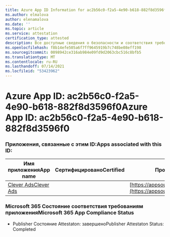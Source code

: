 ```yaml
---
title: Azure App ID Information for ac2b56c0-f2a5-4e90-b618-882f8d3596f0
ms.author: elmalova
author: elenamalova
ms.date: ''
ms.topic: article
ms.service: attestation
certification_type: attested
description: Все доступные сведения о безопасности и соответствия требованиям для ac2b56c0-f2a5-4e90-b618-882f8d3596f0.
ms.openlocfilehash: f8b14efe505a6f7ff9645919b7c748be08eff198
ms.sourcegitcommit: 0098942ce316ab984e09fd9d2063cbc516c8bfb5
ms.translationtype: MT
ms.contentlocale: ru-RU
ms.lasthandoff: 07/14/2021
ms.locfileid: "53423962"
---
```

# <a name="azure-app-id-ac2b56c0-f2a5-4e90-b618-882f8d3596f0"></a><span data-ttu-id="9b092-103">Azure App ID: ac2b56c0-f2a5-4e90-b618-882f8d3596f0</span><span class="sxs-lookup"><span data-stu-id="9b092-103">Azure App ID: ac2b56c0-f2a5-4e90-b618-882f8d3596f0</span></span>


### <a name="apps-associated-with-this-id"></a><span data-ttu-id="9b092-104">Приложения, связанные с этим ID:</span><span class="sxs-lookup"><span data-stu-id="9b092-104">Apps associated with this ID:</span></span>
| <span data-ttu-id="9b092-105">**Имя приложения**</span><span class="sxs-lookup"><span data-stu-id="9b092-105">**App name**</span></span> | <span data-ttu-id="9b092-106">**Сертифицировано**</span><span class="sxs-lookup"><span data-stu-id="9b092-106">**Certified**</span></span> | <span data-ttu-id="9b092-107">**Просмотр в AppSource**</span><span class="sxs-lookup"><span data-stu-id="9b092-107">**View in AppSource**</span></span> |
|-|-|-|
| [<span data-ttu-id="9b092-108">Clever Ads</span><span class="sxs-lookup"><span data-stu-id="9b092-108">Clever Ads</span></span>](https://docs.microsoft.com/en-us/microsoft-365-app-certification/forward/WA200001182) |  | [https://appsource.microsoft.com/product/office/WA200001182](https://appsource.microsoft.com/product/office/WA200001182) |

### <a name="microsoft-365-app-compliance-status"></a><span data-ttu-id="9b092-109">Microsoft 365 Состояние соответствия требованиям приложения</span><span class="sxs-lookup"><span data-stu-id="9b092-109">Microsoft 365 App Compliance Status</span></span>
- <span data-ttu-id="9b092-110">Publisher Состояние Attestaton: завершено</span><span class="sxs-lookup"><span data-stu-id="9b092-110">Publisher Attestaton Status: Completed</span></span>

